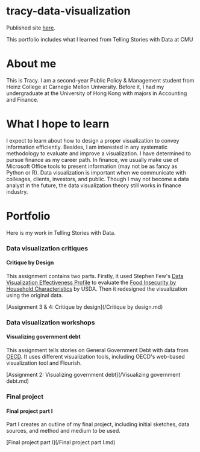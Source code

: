 # tracy-data-visualization

Published site [here](https://tracycccc.github.io/tracy-data-visualization/).

This portfolio includes what I learned from Telling Stories with Data at CMU

# About me
This is Tracy. I am a second-year Public Policy & Management student from Heinz College at Carnegie Mellon University. Before it, I had my undergraduate at the University of Hong Kong with majors in Accounting and Finance.

# What I hope to learn
I expect to learn about how to design a proper visualization to convey information efficiently. Besides, I am interested in any systematic methodology to evaluate and improve a visualization. I have determined to pursue finance as my career path. In finance, we usually make use of Microsoft Office tools to present information (may not be as fancy as Python or R). Data visualization is important when we communicate with colleages, clients, investors, and public. Though I may not become a data analyst in the future, the data visualization theory still works in finance industry.

# Portfolio
Here is my work in Telling Stories with Data.
### Data visualization critiques
#### Critique by Design
This assignment contains two parts. Firstly, it used Stephen Few's [Data Visualization Effectiveness Profile](http://www.perceptualedge.com/articles/visual_business_intelligence/data_visualization_effectiveness_profile.pdf) to evaluate the [Food Insecurity by Household Characteristics](https://www.ers.usda.gov/webdocs/charts/80061/insecurity.png?v=5479.7) by USDA. Then it redesigned the visualization using the original data.

[Assignment 3 & 4: Critique by design](/Critique by design.md)

### Data visualization workshops
#### Visualizing government debt
This assignment tells stories on General Government Debt with data from [OECD](https://data.oecd.org/). It uses different visualization tools, including OECD's web-based visualization tool and Flourish.

[Assignment 2: Visualizing government debt](/Visualizing government debt.md)

### Final project
#### Final project part I
Part I creates an outline of my final project, including initial sketches, data sources, and method and medium to be used.

[Final project part I](/Final project part I.md)
